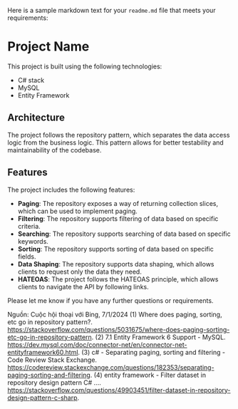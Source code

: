 ﻿Here is a sample markdown text for your `readme.md` file that meets your requirements:

# Project Name

This project is built using the following technologies:
- C# stack
- MySQL
- Entity Framework

## Architecture
The project follows the repository pattern, which separates the data access logic from the business logic. This pattern allows for better testability and maintainability of the codebase.

## Features
The project includes the following features:
- **Paging**: The repository exposes a way of returning collection slices, which can be used to implement paging.
- **Filtering**: The repository supports filtering of data based on specific criteria.
- **Searching**: The repository supports searching of data based on specific keywords.
- **Sorting**: The repository supports sorting of data based on specific fields.
- **Data Shaping**: The repository supports data shaping, which allows clients to request only the data they need.
- **HATEOAS**: The project follows the HATEOAS principle, which allows clients to navigate the API by following links.

Please let me know if you have any further questions or requirements.

Nguồn: Cuộc hội thoại với Bing, 7/1/2024
(1) Where does paging, sorting, etc go in repository pattern?. https://stackoverflow.com/questions/5031675/where-does-paging-sorting-etc-go-in-repository-pattern.
(2) 7.1 Entity Framework 6 Support - MySQL. https://dev.mysql.com/doc/connector-net/en/connector-net-entityframework60.html.
(3) c# - Separating paging, sorting and filtering - Code Review Stack Exchange. https://codereview.stackexchange.com/questions/182353/separating-paging-sorting-and-filtering.
(4) entity framework - Filter dataset in repository design pattern C# .... https://stackoverflow.com/questions/49903451/filter-dataset-in-repository-design-pattern-c-sharp.